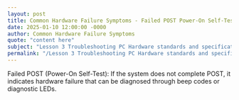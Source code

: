 ```yaml
---
layout: post
title: Common Hardware Failure Symptoms - Failed POST Power-On Self-Test
date: 2025-01-10 12:00:00 -0000
author: Common Hardware Failure Symptoms
quote: "content here"
subject: "Lesson 3 Troubleshooting PC Hardware standards and specifications"
permalink: "/Lesson 3 Troubleshooting PC Hardware standards and specifications/Common Hardware Failure Symptoms/Common Hardware Failure Symptoms - Failed POST Power-On Self-Test"
---
```


Failed POST (Power-On Self-Test): If the system does not complete POST, it indicates hardware failure that can be diagnosed through beep codes or diagnostic LEDs.
